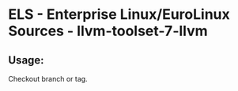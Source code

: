 # ELS - Enterprise Linux/EuroLinux Sources - llvm-toolset-7-llvm
 
## Usage:
  Checkout branch or tag.
